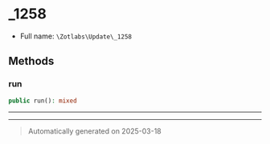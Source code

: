 
# _1258





* Full name: `\Zotlabs\Update\_1258`




## Methods


### run



```php
public run(): mixed
```












***


***
> Automatically generated on 2025-03-18
